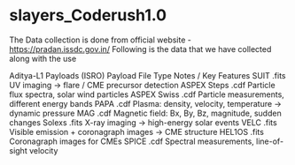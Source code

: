 # slayers_Coderush1.0
The Data collection is done from official website - https://pradan.issdc.gov.in/
Following is the data that we  have collected along with the use

Aditya-L1 Payloads (ISRO)
Payload	File Type	Notes / Key Features
SUIT	.fits	UV imaging → flare / CME precursor detection
ASPEX Steps	.cdf	Particle flux spectra, solar wind particles
ASPEX Swiss	.cdf	Particle measurements, different energy bands
PAPA	.cdf	Plasma: density, velocity, temperature → dynamic pressure
MAG	.cdf	Magnetic field: Bx, By, Bz, magnitude, sudden changes
Solexs	.fits	X-ray imaging → high-energy solar events
VELC	.fits	Visible emission + coronagraph images → CME structure
HEL1OS	.fits	Coronagraph images for CMEs
SPICE	.cdf	Spectral measurements, line-of-sight velocity
 
